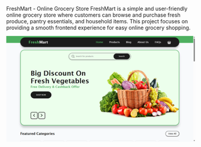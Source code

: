 FreshMart - Online Grocery Store
FreshMart is a simple and user-friendly online grocery store where customers can browse and purchase fresh produce, pantry essentials, and household items. This project focuses on providing a smooth frontend experience for easy online grocery shopping.

![New Image Description](./assets/ss/1.png)

